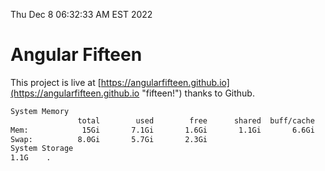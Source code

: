 Thu Dec  8 06:32:33 AM EST 2022

# Angular Fifteen


This project is live at [https://angularfifteen.github.io](https://angularfifteen.github.io "fifteen!") thanks to Github.

```bash
System Memory
               total        used        free      shared  buff/cache   available
Mem:            15Gi       7.1Gi       1.6Gi       1.1Gi       6.6Gi       6.8Gi
Swap:          8.0Gi       5.7Gi       2.3Gi
System Storage
1.1G	.
```
